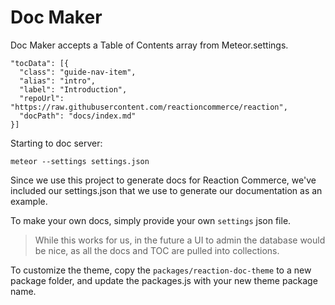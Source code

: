 # Doc Maker
Doc Maker accepts a Table of Contents array from Meteor.settings.

```
"tocData": [{
  "class": "guide-nav-item",
  "alias": "intro",
  "label": "Introduction",
  "repoUrl": "https://raw.githubusercontent.com/reactioncommerce/reaction",
  "docPath": "docs/index.md"
}]
```

Starting to doc server:

```
meteor --settings settings.json
```

Since we use this project to generate docs for Reaction Commerce, we've included our settings.json that we use to generate our documentation as an example.

To make your own docs, simply provide your own `settings` json file.

> While this works for us, in the future a UI to admin the database would be nice, as all the docs and TOC are pulled into collections.

To customize the theme, copy the `packages/reaction-doc-theme` to a new package folder, and update the packages.js with your new theme package name.
